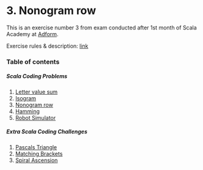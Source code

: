 # 3. Nonogram row

This is an exercise number 3 from exam conducted after 1st month of Scala Academy at [Adform](https://github.com/adform).

Exercise rules & description: [link](https://www.reddit.com/r/dailyprogrammer/comments/o4uyzl/20210621_challenge_395_easy_nonogram_row/)

### Table of contents
##### Scala Coding Problems
1. [Letter value sum](https://github.com/rafalkac02/adform-scala-academy-exam0-exercise-1)
2. [Isogram](https://github.com/rafalkac02/adform-scala-academy-exam0-exercise-2)
3. [Nonogram row](https://github.com/rafalkac02/adform-scala-academy-exam0-exercise-3)
4. [Hamming](https://github.com/rafalkac02/adform-scala-academy-exam0-exercise-4)
5. [Robot Simulator](https://github.com/rafalkac02/adform-scala-academy-exam0-exercise-5)

##### Extra Scala Coding Challenges
1. [Pascals Triangle](https://github.com/rafalkac02/dform-scala-academy-exam0-extra-1)
2. [Matching Brackets](https://github.com/rafalkac02/dform-scala-academy-exam0-extra-2)
3. [Spiral Ascension](https://github.com/rafalkac02/dform-scala-academy-exam0-extra-3)